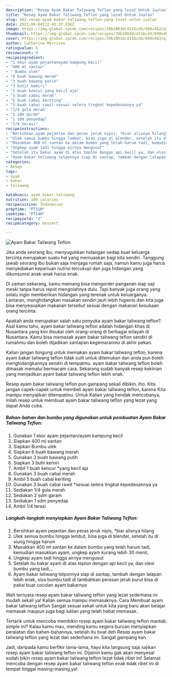```yaml
---
description: "Resep Ayam Bakar Taliwang Teflon yang lezat Untuk Jualan"
title: "Resep Ayam Bakar Taliwang Teflon yang lezat Untuk Jualan"
slug: 462-resep-ayam-bakar-taliwang-teflon-yang-lezat-untuk-jualan
date: 2021-04-04T22:43:37.636Z
image: https://img-global.cpcdn.com/recipes/39b1063dcd11bcd4/680x482cq70/ayam-bakar-taliwang-teflon-foto-resep-utama.jpg
thumbnail: https://img-global.cpcdn.com/recipes/39b1063dcd11bcd4/680x482cq70/ayam-bakar-taliwang-teflon-foto-resep-utama.jpg
cover: https://img-global.cpcdn.com/recipes/39b1063dcd11bcd4/680x482cq70/ayam-bakar-taliwang-teflon-foto-resep-utama.jpg
author: Catherine Morrison
ratingvalue: 5
reviewcount: 9
recipeingredient:
- "1 ekor ayam pejantanayam kampung kecil"
- "400 ml santan"
- " Bumbu ulek"
- "6 buah bawang merah"
- "3 buah bawang putih"
- "3 butir kemiri"
- "1 buah kencur yang kecil aja"
- "3 buah cabai merah"
- "5 buah cabai keriting"
- "3 buah cabai rawit sesuai selera tingkat kepedesannya ya"
- "1/4 gula merah"
- "2 sdm garam"
- "1 sdm penyedap"
- "1/4 terasi"
recipeinstructions:
- "Bersihkan ayam pejantan dan peras jeruk nipis, *biar alisnya hilang"
- "Ulek semua bumbu hingga lembut, bisa juga di blender, setelah itu di siung hingga harum"
- "Masukkan 400 ml santan ke dalam bumbu yang telah harum tadi, kemudian masukkan ayam, ungkep ayam kurang lebih 30 menit,"
- "Ungkep ayam tadi hingga airnya mengusut"
- "Setelah itu bakar ayam di atas teplon dengan api kecil ya, dan olesi bumbu yang tadi,.,"
- "Ayam bakar teliwang telponnya siap di santap, tambah dengan lalapan lebih enak, sisa bumbu tadi di tambahkan perasan jeruk purut bisa di pakai buat cocolan ayam bakarnya"
categories:
- Resep
tags:
- ayam
- bakar
- taliwang

katakunci: ayam bakar taliwang 
nutrition: 109 calories
recipecuisine: Indonesian
preptime: "PT31M"
cooktime: "PT54M"
recipeyield: "2"
recipecategory: Dessert

---
```



![Ayam Bakar Taliwang Teflon](https://img-global.cpcdn.com/recipes/39b1063dcd11bcd4/680x482cq70/ayam-bakar-taliwang-teflon-foto-resep-utama.jpg)

Jika anda seorang ibu, menyuguhkan hidangan sedap buat keluarga tercinta merupakan suatu hal yang memuaskan bagi kita sendiri. Tanggung jawab seorang ibu bukan saja menjaga rumah saja, namun kamu juga harus menyediakan keperluan nutrisi tercukupi dan juga hidangan yang dikonsumsi anak-anak harus enak.

Di zaman  sekarang, kamu memang bisa mengorder panganan siap saji meski tanpa harus repot mengolahnya dulu. Tapi banyak juga orang yang selalu ingin memberikan hidangan yang terenak untuk keluarganya. Lantaran, menghidangkan masakan sendiri jauh lebih higienis dan kita juga bisa menyesuaikan makanan tersebut sesuai dengan makanan kesukaan orang tercinta. 



Apakah anda merupakan salah satu penyuka ayam bakar taliwang teflon?. Asal kamu tahu, ayam bakar taliwang teflon adalah hidangan khas di Nusantara yang kini disukai oleh orang-orang di berbagai wilayah di Nusantara. Kamu bisa memasak ayam bakar taliwang teflon sendiri di rumahmu dan boleh dijadikan santapan kegemaranmu di akhir pekan.

Kalian jangan bingung untuk memakan ayam bakar taliwang teflon, karena ayam bakar taliwang teflon tidak sulit untuk ditemukan dan anda pun boleh menghidangkannya sendiri di tempatmu. ayam bakar taliwang teflon boleh dimasak memalui bermacam cara. Sekarang sudah banyak resep kekinian yang menjadikan ayam bakar taliwang teflon lebih enak.

Resep ayam bakar taliwang teflon pun gampang sekali dibikin, lho. Kita jangan capek-capek untuk membeli ayam bakar taliwang teflon, karena Kita mampu menyajikan ditempatmu. Untuk Kalian yang hendak mencobanya, inilah resep untuk membuat ayam bakar taliwang teflon yang lezat yang dapat Anda coba.

<!--inarticleads1-->

##### Bahan-bahan dan bumbu yang digunakan untuk pembuatan Ayam Bakar Taliwang Teflon:

1. Gunakan 1 ekor ayam pejantan/ayam kampung kecil
1. Siapkan 400 ml santan
1. Siapkan  Bumbu ulek
1. Siapkan 6 buah bawang merah
1. Gunakan 3 buah bawang putih
1. Siapkan 3 butir kemiri
1. Ambil 1 buah kencur *yang kecil aja
1. Gunakan 3 buah cabai merah
1. Ambil 5 buah cabai keriting
1. Gunakan 3 buah cabai rawit *sesuai selera tingkat kepedesannya ya
1. Sediakan 1/4 gula merah
1. Sediakan 2 sdm garam
1. Sediakan 1 sdm penyedap
1. Ambil 1/4 terasi




<!--inarticleads2-->

##### Langkah-langkah menyiapkan Ayam Bakar Taliwang Teflon:

1. Bersihkan ayam pejantan dan peras jeruk nipis, *biar alisnya hilang
1. Ulek semua bumbu hingga lembut, bisa juga di blender, setelah itu di siung hingga harum
1. Masukkan 400 ml santan ke dalam bumbu yang telah harum tadi, kemudian masukkan ayam, ungkep ayam kurang lebih 30 menit,
1. Ungkep ayam tadi hingga airnya mengusut
1. Setelah itu bakar ayam di atas teplon dengan api kecil ya, dan olesi bumbu yang tadi,.,
1. Ayam bakar teliwang telponnya siap di santap, tambah dengan lalapan lebih enak, sisa bumbu tadi di tambahkan perasan jeruk purut bisa di pakai buat cocolan ayam bakarnya




Wah ternyata resep ayam bakar taliwang teflon yang lezat sederhana ini mudah sekali ya! Kalian semua mampu memasaknya. Cara Membuat ayam bakar taliwang teflon Sangat sesuai sekali untuk kita yang baru akan belajar memasak maupun juga bagi kalian yang telah hebat memasak.

Tertarik untuk mencoba membikin resep ayam bakar taliwang teflon mantab simple ini? Kalau kamu mau, mending kamu segera buruan menyiapkan peralatan dan bahan-bahannya, setelah itu buat deh Resep ayam bakar taliwang teflon yang lezat dan sederhana ini. Sangat gampang kan. 

Jadi, daripada kamu berfikir lama-lama, hayo kita langsung saja sajikan resep ayam bakar taliwang teflon ini. Dijamin kamu gak akan menyesal sudah bikin resep ayam bakar taliwang teflon lezat tidak ribet ini! Selamat mencoba dengan resep ayam bakar taliwang teflon enak tidak ribet ini di tempat tinggal masing-masing,ya!.

